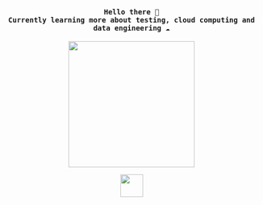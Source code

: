<h4 align="center"><samp> Hello there 👋 <br>Currently learning more about testing, cloud computing and data engineering ☁️ </samp></h4>

<p align="center">
  <img width="250" src="https://media.giphy.com/media/j0HjChGV0J44KrrlGv/giphy.gif">
</p>


<p align="center">
<a href= "https://www.linkedin.com/in/vjessica/"><img width="45" src="https://img.icons8.com/doodle/512/linkedin-circled.png"/></a>
</p>
